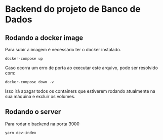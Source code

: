 # Backend do projeto de Banco de Dados

## Rodando a docker image

Para subir a imagem é necessário ter o docker instalado.

```
docker-compose up
```

Caso ocorra um erro de porta ao executar este arquivo, pode ser resolvido com:

```
docker-compose down -v
```

Isso irá apagar todos os containers que estiverem rodando atualmente na sua máquina e excluir os volumes.

## Rodando o server

Para rodar o backend na porta 3000

```
yarn dev:index
```
